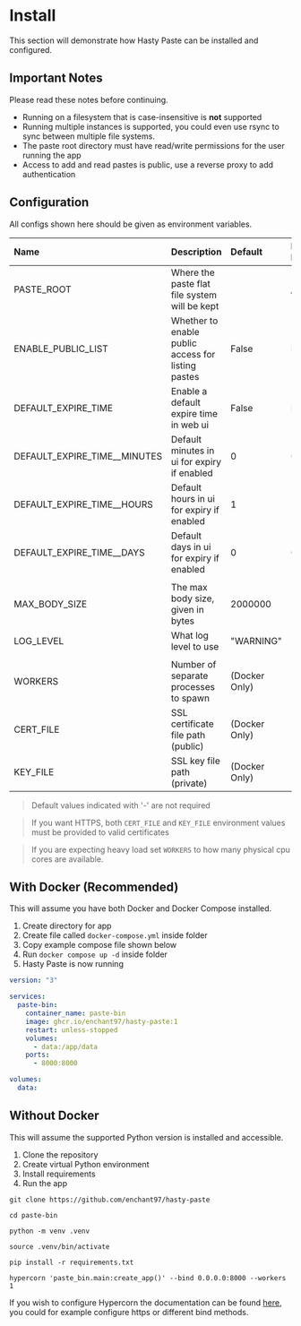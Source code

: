 # Install
This section will demonstrate how Hasty Paste can be installed and configured.

## Important Notes
Please read these notes before continuing.

- Running on a filesystem that is case-insensitive is **not** supported
- Running multiple instances is supported, you could even use rsync to sync between multiple file systems.
- The paste root directory must have read/write permissions for the user running the app
- Access to add and read pastes is public, use a reverse proxy to add authentication

## Configuration
All configs shown here should be given as environment variables.

| Name                         | Description                                        | Default       | Docker Default |
| :--------------------------- | :------------------------------------------------- | :------------ | :------------- |
| PASTE_ROOT                   | Where the paste flat file system will be kept      |               | /app/data      |
| ENABLE_PUBLIC_LIST           | Whether to enable public access for listing pastes | False         | False          |
| DEFAULT_EXPIRE_TIME          | Enable a default expire time in web ui             | False         | False          |
| DEFAULT_EXPIRE_TIME__MINUTES | Default minutes in ui for expiry if enabled        | 0             | 0              |
| DEFAULT_EXPIRE_TIME__HOURS   | Default hours in ui for expiry if enabled          | 1             | 1              |
| DEFAULT_EXPIRE_TIME__DAYS    | Default days in ui for expiry if enabled           | 0             | 0              |
|                              |                                                    |               |                |
| MAX_BODY_SIZE                | The max body size, given in bytes                  | 2000000       | 2000000        |
| LOG_LEVEL                    | What log level to use                              | "WARNING"     | "WARNING"      |
|                              |                                                    |               |                |
| WORKERS                      | Number of separate processes to spawn              | (Docker Only) | 1              |
| CERT_FILE                    | SSL certificate file path (public)                 | (Docker Only) | -              |
| KEY_FILE                     | SSL key file path (private)                        | (Docker Only) | -              |

> Default values indicated with '-' are not required

> If you want HTTPS, both `CERT_FILE` and `KEY_FILE` environment values must be provided to valid certificates

> If you are expecting heavy load set `WORKERS` to how many physical cpu cores are available.


## With Docker (Recommended)
This will assume you have both Docker and Docker Compose installed.

1. Create directory for app
2. Create file called `docker-compose.yml` inside folder
3. Copy example compose file shown below
4. Run `docker compose up -d` inside folder
5. Hasty Paste is now running

```yml
version: "3"

services:
  paste-bin:
    container_name: paste-bin
    image: ghcr.io/enchant97/hasty-paste:1
    restart: unless-stopped
    volumes:
      - data:/app/data
    ports:
      - 8000:8000

volumes:
  data:
```

## Without Docker
This will assume the supported Python version is installed and accessible.

1. Clone the repository
2. Create virtual Python environment
3. Install requirements
4. Run the app

```
git clone https://github.com/enchant97/hasty-paste

cd paste-bin

python -m venv .venv

source .venv/bin/activate

pip install -r requirements.txt

hypercorn 'paste_bin.main:create_app()' --bind 0.0.0.0:8000 --workers 1
```

If you wish to configure Hypercorn the documentation can be found [here](https://pgjones.gitlab.io/hypercorn/), you could for example configure https or different bind methods.
